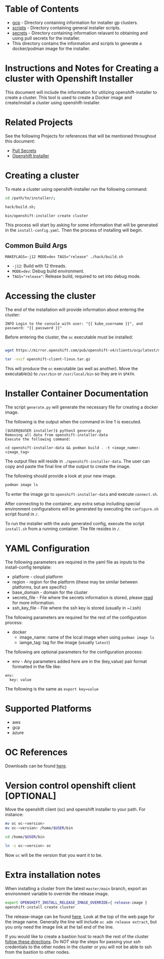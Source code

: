 # Table of Contents

- [gcp](./gcp) - Directory containing information for installer gp clusters.
- [scripts](./scripts) - Directory containing general installer scripts.
- [secrets](./secrets) - Directory containing information relavant to obtaining and using pull secrets for the installer.
- This directory contains the information and scripts to generate a docker/podman image for the installer.

# Instructions and Notes for Creating a cluster with Openshift Installer

This document will include the information for utilizing openshift-installer to create a cluster. This tool
is used to create a Docker image and create/install a cluster using openshift-installer.

# Related Projects

See the following Projects for references that will be mentioned throughout this document:

- [Pull Secrets](https://github.com/barbacbd/RedHatDocs/blob/main/installer/secrets/README.md)
- [Openshift Installer](https://github.com/openshift/installer)

# Creating a cluster

To reate a cluster using openshift-installer run the following command:

```bash
cd /path/to/installer/;

hack/build.sh;

bin/openshift-installer create cluster

```

This process will start by asking for some information that will be generated in the `install-config.yaml`.
Then the process of installing will begin.

## Common Build Args

`MAKEFLAGS=-j12 MODE=dev TAGS="release" ./hack/build.sh`

- `-j12`: Build with 12 threads.
- `MODE=dev`: Debug build environment.
- `TAGS="release"`: Release build, required to set into debug mode.


# Accessing the cluster

The end of the installation will provide information about entering the cluster:

```
INFO Login to the console with user: "{{ kube_username }}", and password: "{{ password }}"
```

Before entering the cluster, the `oc` executable must be installed:

```bash

wget https://mirror.openshift.com/pub/openshift-v4/clients/ocp/latest/openshift-client-linux.tar.gz

tar -xvzf openshift-client-linux.tar.gz
```

This will produce the `oc` executable (as well as another). Move the executable(s) to `/usr/bin` or `/usr/local/bin` so they are in `$PATH`.

# Installer Container Documentation

The script `generate.py` will generate the necessary file for creating a docker image.

The following is the output when the command in line 1 is executed.

```
[$USER@$USER installer]$ python3 generate.py 
Removing all data from openshift-installer-data
Execute the following command:

cd openshift-installer-data && podman build . -t <image_name>:<image_tag>
```

The output files will reside in `./openshift-installer-data`. The user can copy and paste
the final line of the output to create the image.

The following should provide a look at your new image.

```bash
podman image ls
```

To enter the image go to `openshift-installer-data` and execute `connect.sh`.

After connecting to the container, any extra setup including special environment configurations
will be generated by executing the `configure.sh` script found in `/`.

To run the installer with the auto generated config, execute the script `install.sh` from
a running container. The file resides in `/`.

# YAML Configuration

The following parameters are required in the yaml file as inputs to the install-config template:
- platform - cloud platform
- region - region for the platform (these may be similar between platforms, but are specific)
- base_domain - domain for the cluster
- secrets_file - File where the secrets information is stored, please [read](https://github.com/barbacbd/RedHatDocs/blob/main/installer/secrets/README.md) for more information.
- ssh_key_file - File where the ssh key is stored (usually in ~/.ssh)

The following parameters are required for the rest of the configuration process:
- docker
  - image_name: name of the local image when using `podman image ls`
  - iamge_tag: tag for the image (usually `latest`)

The following are optional parameters for the configuration process:
- env - Any parameters added here are in the (key,value) pair format formatted in the file like:
```
env:
  key: value
```
The following is the same as `export key=value`


# Supported Platforms

- aws
- gcp
- azure

# OC References

Downloads can be found [here](https://amd64.ocp.releases.ci.openshift.org/).


# Version control openshift client [OPTIONAL]

Move the openshift client (oc) and openshift installer to your path. For instance:

```bash
mv oc oc-<version>
mv oc-<version> /home/$USER/bin

cd /home/$USER/bin

ln -s oc-<version> oc
```

Now `oc` will be the version that you want it to be.


# Extra installation notes

When installing a cluster from the latest `master/main` branch, export an environment variable to override the release image.

```bash
export OPENSHIFT_INSTALL_RELEASE_IMAGE_OVERRIDE={ release-image }
openshift-install create cluster
```

The release-image can be found [here](https://amd64.ocp.releases.ci.openshift.org/). Look at the top of the web page for the image name.
Generally the line will include `oc adm release extract`, but you only need the image link at the tail end of the line.


If you would like to create a bastion host to reach the rest of the cluster [follow these directions](https://github.com/eparis/ssh-bastion). Do _NOT_ skip the steps for passing your ssh credentials to the other nodes in the cluster or you will not be able to ssh from the bastion to other nodes.